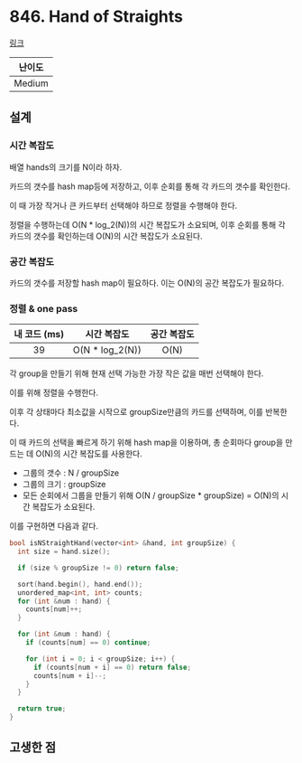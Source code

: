 # 846. Hand of Straights

[링크](https://leetcode.com/problems/hand-of-straights/description/)

| 난이도 |
| :----: |
| Medium |

## 설계

### 시간 복잡도

배열 hands의 크기를 N이라 하자.

카드의 갯수를 hash map등에 저장하고, 이후 순회를 통해 각 카드의 갯수를 확인한다.

이 때 가장 작거나 큰 카드부터 선택해야 하므로 정렬을 수행해야 한다.

정렬을 수행하는데 O(N \* log_2(N))의 시간 복잡도가 소요되며, 이후 순회를 통해 각 카드의 갯수를 확인하는데 O(N)의 시간 복잡도가 소요된다.

### 공간 복잡도

카드의 갯수를 저장할 hash map이 필요하다. 이는 O(N)의 공간 복잡도가 필요하다.

### 정렬 & one pass

| 내 코드 (ms) |   시간 복잡도    | 공간 복잡도 |
| :----------: | :--------------: | :---------: |
|      39      | O(N \* log_2(N)) |    O(N)     |

각 group을 만들기 위해 현재 선택 가능한 가장 작은 값을 매번 선택해야 한다.

이를 위해 정렬을 수행한다.

이후 각 상태마다 최소값을 시작으로 groupSize만큼의 카드를 선택하며, 이를 반복한다.

이 때 카드의 선택을 빠르게 하기 위해 hash map을 이용하며, 총 순회마다 group을 만드는 데 O(N)의 시간 복잡도를 사용한다.

- 그룹의 갯수 : N / groupSize
- 그룹의 크기 : groupSize
- 모든 순회에서 그룹을 만들기 위해 O(N / groupSize * groupSize) = O(N)의 시간 복잡도가 소요된다.

이를 구현하면 다음과 같다.

```cpp
bool isNStraightHand(vector<int> &hand, int groupSize) {
  int size = hand.size();

  if (size % groupSize != 0) return false;

  sort(hand.begin(), hand.end());
  unordered_map<int, int> counts;
  for (int &num : hand) {
    counts[num]++;
  }

  for (int &num : hand) {
    if (counts[num] == 0) continue;

    for (int i = 0; i < groupSize; i++) {
      if (counts[num + i] == 0) return false;
      counts[num + i]--;
    }
  }

  return true;
}
```

## 고생한 점

